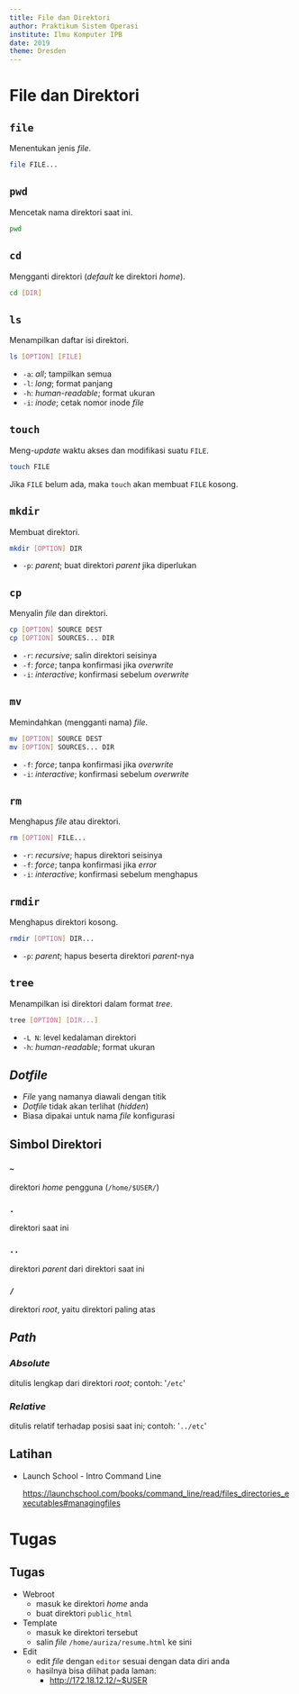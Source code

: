 ```yaml
---
title: File dan Direktori
author: Praktikum Sistem Operasi
institute: Ilmu Komputer IPB
date: 2019
theme: Dresden
---
```



# File dan Direktori

## `file`
Menentukan jenis *file*.
```bash
file FILE...
```

## `pwd`
Mencetak nama direktori saat ini.
```bash
pwd
```

## `cd`
Mengganti direktori (*default* ke direktori *home*).
```bash
cd [DIR]
```

## `ls`
Menampilkan daftar isi direktori.
```bash
ls [OPTION] [FILE]
```
- `-a`: *all*; tampilkan semua
- `-l`: *long*; format panjang
- `-h`: *human-readable*; format ukuran
- `-i`: *inode*; cetak nomor inode *file*

## `touch`
Meng-*update* waktu akses dan modifikasi suatu `FILE`.
```bash
touch FILE
```
Jika `FILE` belum ada, maka `touch` akan membuat `FILE` kosong.

## `mkdir`
Membuat direktori.
```bash
mkdir [OPTION] DIR
```
- `-p`: *parent*; buat direktori *parent* jika diperlukan

## `cp`
Menyalin *file* dan direktori.
```bash
cp [OPTION] SOURCE DEST
cp [OPTION] SOURCES... DIR
```
- `-r`: *recursive*; salin direktori seisinya
- `-f`: *force*; tanpa konfirmasi jika *overwrite*
- `-i`: *interactive*; konfirmasi sebelum *overwrite*

## `mv`
Memindahkan (mengganti nama)  *file*.
```bash
mv [OPTION] SOURCE DEST
mv [OPTION] SOURCES... DIR
```
- `-f`: *force*; tanpa konfirmasi jika *overwrite*
- `-i`: *interactive*; konfirmasi sebelum *overwrite*

## `rm`
Menghapus *file* atau direktori.
```bash
rm [OPTION] FILE...
```
- `-r`: *recursive*; hapus direktori seisinya
- `-f`: *force*; tanpa konfirmasi jika *error*
- `-i`: *interactive*; konfirmasi sebelum menghapus

## `rmdir`
Menghapus direktori kosong.
```bash
rmdir [OPTION] DIR...
```
- `-p`: *parent*; hapus beserta direktori *parent*-nya

## `tree`
Menampilkan isi direktori dalam format *tree*.
```bash
tree [OPTION] [DIR...]
```
- `-L N`: level kedalaman direktori
- `-h`: *human-readable*; format ukuran

## *Dotfile*

- *File* yang namanya diawali dengan titik
- *Dotfile* tidak akan terlihat (*hidden*)
- Biasa dipakai untuk nama *file* konfigurasi

## Simbol Direktori

### `~`
direktori *home* pengguna (`/home/$USER/`)

### `.`
direktori saat ini

###  `..`
direktori *parent* dari direktori saat ini

### `/`
direktori *root*, yaitu direktori paling atas

## *Path*

###  *Absolute*
ditulis lengkap dari direktori *root*; contoh: '`/etc`'

### *Relative*
ditulis relatif terhadap posisi saat ini; contoh: '`../etc`'

## Latihan

- Launch School - Intro Command Line

    <https://launchschool.com/books/command_line/read/files_directories_executables#managingfiles>

# Tugas

## Tugas

- Webroot
    - masuk ke direktori *home* anda
    - buat direktori `public_html`
- Template
    - masuk ke direktori tersebut
    - salin *file* `/home/auriza/resume.html` ke sini
- Edit
    - edit *file* dengan `editor` sesuai dengan data diri anda
    - hasilnya bisa dilihat pada laman:
        - <http://172.18.12.12/~$USER>
